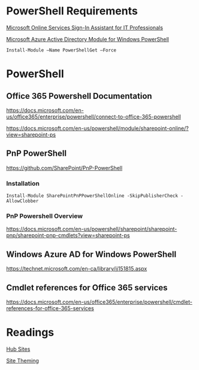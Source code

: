 # PowerShell Requirements

[Microsoft Online Services Sign-In Assistant for IT Professionals](https://www.microsoft.com/en-us/download/confirmation.aspx?id=41950)

[Microsoft Azure Active Directory Module for Windows PowerShell](https://connect.microsoft.com/site1164/Downloads/DownloadDetails.aspx?DownloadID=59185)

```
Install-Module –Name PowerShellGet –Force
```

# PowerShell

## Office 365 Powershell Documentation

https://docs.microsoft.com/en-us/office365/enterprise/powershell/connect-to-office-365-powershell

https://docs.microsoft.com/en-us/powershell/module/sharepoint-online/?view=sharepoint-ps

## PnP PowerShell

https://github.com/SharePoint/PnP-PowerShell

### Installation

```
Install-Module SharePointPnPPowerShellOnline -SkipPublisherCheck -AllowClobber

```

### PnP Powershell Overview

https://docs.microsoft.com/en-us/powershell/sharepoint/sharepoint-pnp/sharepoint-pnp-cmdlets?view=sharepoint-ps

## Windows Azure AD for Windows PowerShell

https://technet.microsoft.com/en-ca/library/jj151815.aspx

## Cmdlet references for Office 365 services

https://docs.microsoft.com/en-us/office365/enterprise/powershell/cmdlet-references-for-office-365-services

# Readings

[Hub Sites](https://docs.microsoft.com/en-us/sharepoint/dev/features/hub-site/hub-site-overview)

[Site Theming](https://docs.microsoft.com/en-us/sharepoint/dev/declarative-customization/site-theming/sharepoint-site-theming-overview)
